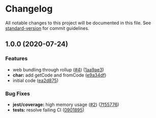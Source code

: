 # Changelog

All notable changes to this project will be documented in this file. See [standard-version](https://github.com/conventional-changelog/standard-version) for commit guidelines.

## 1.0.0 (2020-07-24)


### Features

* web bundling through rollup ([#4](https://github.com/skyra-project/char/issues/4)) ([1aa9ae3](https://github.com/skyra-project/char/commit/1aa9ae3ddaa64f738b2a6290f8cd328fa7cc000a))
* **char:** add getCode and fromCode ([e9a34df](https://github.com/skyra-project/char/commit/e9a34df29dc1902e4f7798a2889958e86665f2c2))
* initial code ([ea2d875](https://github.com/skyra-project/char/commit/ea2d8750143a37ca5b4bb013b4dc90f3c614a940))


### Bug Fixes

* **jest/coverage:** high memory usage ([#2](https://github.com/skyra-project/char/issues/2)) ([7f55776](https://github.com/skyra-project/char/commit/7f55776dd2e9fea995c418361f4edff8c9cb2a08))
* **tests:** resolve failing CI ([0901895](https://github.com/skyra-project/char/commit/0901895b32d89db9c6c52c82ba4955e4f3c481f9))
